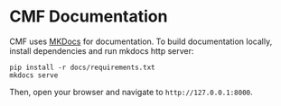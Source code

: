 # CMF Documentation

CMF uses [MKDocs](https://www.mkdocs.org/) for documentation. To build documentation locally, install dependencies
and run mkdocs http server:

```shell
pip install -r docs/requirements.txt
mkdocs serve
```

Then, open your browser and navigate to `http://127.0.0.1:8000`.
